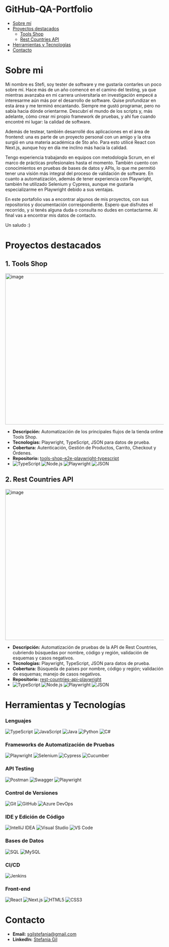 # GitHub-QA-Portfolio

- [Sobre mí](#sobre-mi)
- [Proyectos destacados](#proyectos-destacados)
  - [Tools Shop](#1.tools-shop)
  - [Rest Countries API](#2.rest-countries-API)
- [Herramientas y Tecnologías](#herramientas-y-tecnologías)
- [Contacto](#contacto)


# Sobre mi

Mi nombre es Stefi, soy tester de software y me gustaría contarles un poco sobre mí.
Hace más de un año comencé en el camino del testing, ya que mientras avanzaba en mi carrera universitaria en investigación empecé a interesarme aún más por el desarrollo de software. Quise profundizar en esta área y me terminó encantando. Siempre me gustó programar, pero no sabía hacia dónde orientarme. Descubrí el mundo de los scripts y, más adelante, cómo crear mi propio framework de pruebas, y ahí fue cuando encontré mi lugar: la calidad de software.

Además de testear, también desarrollé dos aplicaciones en el área de frontend: una es parte de un proyecto personal con un amigo y la otra surgió en una materia académica de 5to año. Para esto utilicé React con Next.js, aunque hoy en día me inclino más hacia la calidad.

Tengo experiencia trabajando en equipos con metodología Scrum, en el marco de prácticas profesionales hasta el momento. También cuento con conocimientos en pruebas de bases de datos y APIs, lo que me permitió tener una visión más integral del proceso de validación de software. En cuanto a automatización, además de tener experiencia con Playwright, también he utilizado Selenium y Cypress, aunque me gustaría especializarme en Playwright debido a sus ventajas.

En este portafolio vas a encontrar algunos de mis proyectos, con sus repositorios y documentación correspondiente. Espero que disfrutes el recorrido, y si tenés alguna duda o consulta no dudes en contactarme. Al final vas a encontrar mis datos de contacto.

Un saludo :)


# Proyectos destacados

## 1. Tools Shop
<img width="830" height="480" alt="image" src="https://github.com/user-attachments/assets/44032436-821a-4fe6-ab07-7735abaeaf6a" />

- **Descripción:** Automatización de los principales flujos de la tienda online Tools Shop.
- **Tecnologías:** Playwright, TypeScript, JSON para datos de prueba.
- **Cobertura:** Autenticación, Gestión de Productos, Carrito, Checkout y Órdenes.
- **Repositorio:** [tools-shop-e2e-playwright-typescript](https://github.com/StefiGil/tools-shop-e2e-playwright-typescript)
- ![TypeScript](https://img.shields.io/badge/TypeScript-21262d?style=flat&logo=typescript&logoColor=white)
![Node.js](https://img.shields.io/badge/Node.js-21262d?style=flat&logo=node.js&logoColor=white)
![Playwright](https://img.shields.io/badge/Playwright-21262d?style=flat&logo=playwright&logoColor=white)
![JSON](https://img.shields.io/badge/JSON-21262d?style=flat&logo=json&logoColor=white)

## 2. Rest Countries API 
<img width="830" height="480" alt="image" src="https://github.com/user-attachments/assets/e18b8a3c-0eb3-46d0-808a-04bff49b2b06" />

- **Descripción:** Automatización de pruebas de la API de Rest Countries, cubriendo búsquedas por nombre, código y región, validación de esquemas y casos negativos.
- **Tecnologías:** Playwright, TypeScript, JSON para datos de prueba.
- **Cobertura:** Búsqueda de países por nombre, código y región; validación de esquemas; manejo de casos negativos.
- **Repositorio:** [rest-countries-api-playwright](https://github.com/StefiGil/rest-countries-api-playwright)
- ![TypeScript](https://img.shields.io/badge/TypeScript-21262d?style=flat&logo=typescript&logoColor=white)
![Node.js](https://img.shields.io/badge/Node.js-21262d?style=flat&logo=node.js&logoColor=white)
![Playwright](https://img.shields.io/badge/Playwright-21262d?style=flat&logo=playwright&logoColor=white)
![JSON](https://img.shields.io/badge/JSON-21262d?style=flat&logo=json&logoColor=white)

# Herramientas y Tecnologías

### Lenguajes
![TypeScript](https://img.shields.io/badge/-TypeScript-3178C6?logo=typescript&logoColor=white)
![JavaScript](https://img.shields.io/badge/-JavaScript-F7DF1E?logo=javascript&logoColor=black)
![Java](https://img.shields.io/badge/-Java-007396?logo=java&logoColor=white)
![Python](https://img.shields.io/badge/-Python-3776AB?logo=python&logoColor=white)
![C#](https://img.shields.io/badge/-C%23-239120?logo=c-sharp&logoColor=white)

### Frameworks de Automatización de Pruebas
![Playwright](https://img.shields.io/badge/-Playwright-000000?logo=playwright&logoColor=white)
![Selenium](https://img.shields.io/badge/-Selenium-43B02A?logo=selenium&logoColor=white)
![Cypress](https://img.shields.io/badge/-Cypress-17202C?logo=cypress&logoColor=white)
![Cucumber](https://img.shields.io/badge/-Cucumber-39B54A?logo=cucumber&logoColor=white)

### API Testing
![Postman](https://img.shields.io/badge/-Postman-FF6C37?logo=postman&logoColor=white)
![Swagger](https://img.shields.io/badge/-Swagger-85EA2D?logo=swagger&logoColor=black)
![Playwright](https://img.shields.io/badge/-Playwright-000000?logo=playwright&logoColor=white)

### Control de Versiones
![Git](https://img.shields.io/badge/-Git-F05032?logo=git&logoColor=white)
![GitHub](https://img.shields.io/badge/-GitHub-181717?logo=github&logoColor=white)
![Azure DevOps](https://img.shields.io/badge/-Azure_DevOps-0078D7?logo=azure-devops&logoColor=white)

### IDE y Edición de Código
![IntelliJ IDEA](https://img.shields.io/badge/-IntelliJ_IDEA-000000?logo=intellij-idea&logoColor=white)
![Visual Studio](https://img.shields.io/badge/-Visual_Studio-5C2D91?logo=visual-studio&logoColor=white)
![VS Code](https://img.shields.io/badge/-VS_Code-007ACC?logo=visual-studio-code&logoColor=white)

### Bases de Datos
![SQL](https://img.shields.io/badge/-SQL-4479A1?logo=sql&logoColor=white)
![MySQL](https://img.shields.io/badge/-MySQL-4479A1?logo=mysql&logoColor=white)

### CI/CD
![Jenkins](https://img.shields.io/badge/-Jenkins-D24939?logo=jenkins&logoColor=white)

### Front-end
![React](https://img.shields.io/badge/-React-61DAFB?logo=react&logoColor=black)
![Next.js](https://img.shields.io/badge/-Next.js-000000?logo=next.js&logoColor=white)
![HTML5](https://img.shields.io/badge/-HTML5-E34F26?logo=html5&logoColor=white)
![CSS3](https://img.shields.io/badge/-CSS3-1572B6?logo=css3&logoColor=white)


  
# Contacto

- **Email:** sgilstefania@gmail.com
- **LinkedIn:** [Stefania Gil](https://www.linkedin.com/in/stefania-gil-qa/)  
